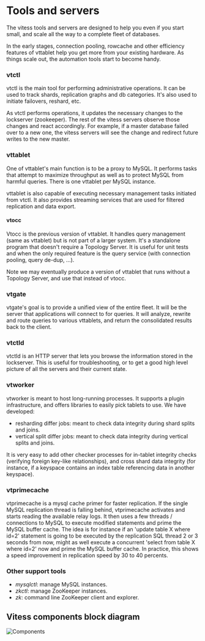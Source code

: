 # Tools and servers
The vitess tools and servers are designed to help you even
if you start small, and scale all the way to a complete fleet
of databases.

In the early stages, connection pooling, rowcache and other
efficiency features of vttablet help you get more from your
existing hardware.
As things scale out, the automation tools start to become handy.

### vtctl
vtctl is the main tool for performing administrative operations.
It can be used to track shards, replication graphs and
db categories.
It's also used to initiate failovers, reshard, etc.

As vtctl performs operations, it updates the necessary
changes to the lockserver (zookeeper).
The rest of the vitess servers observe those changes
and react accordingly.
For example, if a master database failed over to a new
one, the vitess servers will see the change and redirect
future writes to the new master.

### vttablet
One of vttablet's main function is to be a proxy to MySQL.
It performs tasks that attempt to maximize throughput as
well as to protect MySQL from harmful queries. There is
one vttablet per MySQL instance.

vttablet is also capable of executing necessary management
tasks initiated from vtctl.
It also provides streaming services that are used for
filtered replication and data export.

#### vtocc
Vtocc is the previous version of vttablet. It handles query management
(same as vttablet) but is not part of a larger system. It's a standalone
program that doesn't require a Topology Server. It is useful for
unit tests and when the only required feature is the query service
(with connection pooling, query de-dup, ...).

Note we may eventually produce a version of vttablet that runs
without a Topology Server, and use that instead of vtocc.

### vtgate
vtgate's goal is to provide a unified view of the entire fleet.
It will be the server that applications will connect to for
queries. It will analyze, rewrite and route queries to various
vttablets, and return the consolidated results back to the client.

### vtctld
vtctld is an HTTP server that lets you browse the information stored
in the lockserver.
This is useful for troubleshooting, or to get a good high
level picture of all the servers and their current state.

### vtworker
vtworker is meant to host long-running processes. It supports a plugin infrastructure, and offers libraries to easily pick tablets to use. We have developed:

* resharding differ jobs: meant to check data integrity during shard splits and joins.
* vertical split differ jobs: meant to check data integrity during vertical splits and joins.

It is very easy to add other checker processes for in-tablet integrity checks (verifying foreign key-like relationships), and cross shard data integrity (for instance, if a keyspace contains an index table referencing data in another keyspace).

### vtprimecache
vtprimecache is a mysql cache primer for faster replication. If the single MySQL replication thread is falling behind, vtprimecache activates and starts reading the available relay logs. It then uses a few threads / connections to MySQL to execute modified statements and prime the MySQL buffer cache. The idea is for instance if an 'update table X where id=2' statement is going to be executed by the replication SQL thread 2 or 3 seconds from now, might as well execute a concurrent 'select from table X where id=2' now and prime the MySQL buffer cache. In practice, this shows a speed improvement in replication speed by 30 to 40 percents.

### Other support tools

* *mysqlctl*: manage MySQL instances.
* *zkctl*: manage ZooKeeper instances.
* *zk*: command line ZooKeeper client and explorer.

## Vitess components block diagram
![Components](https://raw.github.com/youtube/vitess/master/doc/VitessComponents.png)
